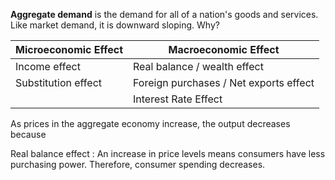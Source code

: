 **Aggregate demand** is the demand for all of a nation's goods and services. Like market demand, it is downward sloping. Why?

|Microeconomic Effect|Macroeconomic Effect|
|-------------------|--------------------|
|Income effect|Real balance / wealth effect|
|Substitution effect|Foreign purchases / Net exports effect|
||Interest Rate Effect|

As prices in the aggregate economy increase, the output decreases because

Real balance effect
: An increase in price levels means consumers have less purchasing power. Therefore, consumer spending decreases.

